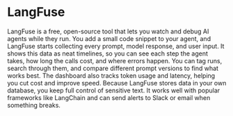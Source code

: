 # LangFuse

LangFuse is a free, open-source tool that lets you watch and debug AI agents while they run. You add a small code snippet to your agent, and LangFuse starts collecting every prompt, model response, and user input. It shows this data as neat timelines, so you can see each step the agent takes, how long the calls cost, and where errors happen. You can tag runs, search through them, and compare different prompt versions to find what works best. The dashboard also tracks token usage and latency, helping you cut cost and improve speed. Because LangFuse stores data in your own database, you keep full control of sensitive text. It works well with popular frameworks like LangChain and can send alerts to Slack or email when something breaks.